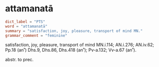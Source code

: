 # attamanatā

``` toml
dict_label = "PTS"
word = "attamanatā"
summary = "satisfaction, joy, pleasure, transport of mind MN."
grammar_comment = "feminine"
```

satisfaction, joy, pleasure, transport of mind MN.i.114; AN.i.276; AN.iv.62; Pp.18 (an˚) Dhs.9, Dhs.86, Dhs.418 (an˚); Pv\-a.132; Vv\-a.67 (an˚).

abstr. to prec.

